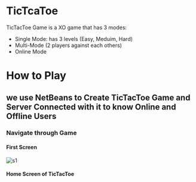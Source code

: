 # TicTcaToe
TicTacToe Game is a XO game that has 3 modes:
+ Single Mode: has 3 levels (Easy, Meduim, Hard)
+ Multi-Mode (2 players against each others)
+ Online Mode

# How to Play
## we use NetBeans to Create TicTacToe Game and Server Connected with it to know Online and Offline Users 

### Navigate through Game 

#### First Screen 
![s1](https://user-images.githubusercontent.com/92337458/212682783-53772ba2-3b78-46cd-93ea-fd8febabfb40.PNG)

#### Home Screen of TicTacToe
